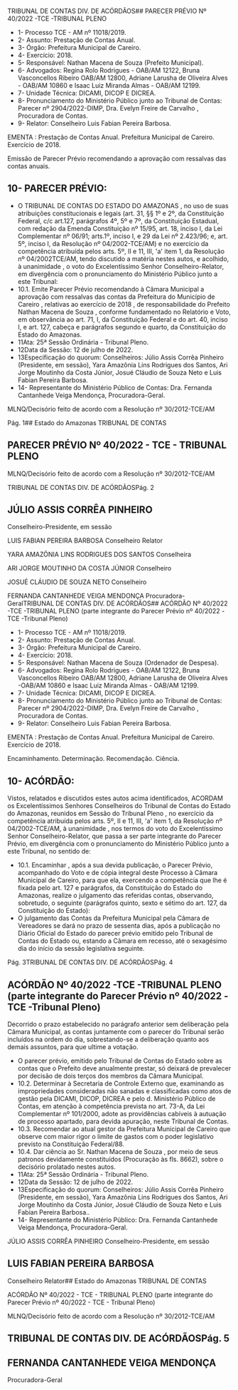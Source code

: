 TRIBUNAL DE CONTAS DIV. DE ACÓRDÃOS## PARECER PRÉVIO Nº 40/2022 -TCE -TRIBUNAL PLENO

- 1- Processo TCE - AM nº 11018/2019.
- 2- Assunto: Prestação de Contas Anual.
- 3- Órgão: Prefeitura Municipal de Careiro.
- 4- Exercício: 2018.
- 5- Responsável: Nathan Macena de Souza (Prefeito Municipal).
- 6- Advogados: Regina Rolo Rodrigues - OAB/AM 12122, Bruna Vasconcellos Ribeiro OAB/AM  12800,  Adriane  Larusha  de  Oliveira  Alves  -  OAB/AM  10860  e  Isaac  Luiz Miranda Almas - OAB/AM 12199.
- 7- Unidade Técnica: DICAMI, DICOP E DICREA.
- 8- Pronunciamento  do  Ministério  Público  junto  ao  Tribunal  de  Contas: Parecer  nº 2904/2022-DIMP,  Dra. Evelyn Freire de Carvalho , Procuradora de Contas.
- 9- Relator: Conselheiro Luis Fabian Pereira Barbosa.

EMENTA :  Prestação  de  Contas  Anual.    Prefeitura Municipal de Careiro.  Exercício de 2018.

Emissão de Parecer Prévio recomendando a aprovação com ressalvas das contas anuais.

## 10-  PARECER PRÉVIO:

- O  TRIBUNAL  DE  CONTAS  DO  ESTADO  DO  AMAZONAS ,  no  uso  de  suas atribuições constitucionais e legais (art. 31, §§ 1º e 2º, da Constituição Federal, c/c art.127, parágrafos 4º, 5º e 7º, da Constituição Estadual, com redação da Emenda Constituição nº 15/95,  art.  18,  inciso  I,  da  Lei  Complementar  nº  06/91;  arts.1º,  inciso  I,  e  29  da  Lei  nº 2.423/96;  e,  art.  5º,  inciso  I,  da  Resolução  nº  04/2002-TCE/AM)  e  no  exercício  da competência  atribuída  pelos  arts.  5º,  II  e  11,  III,  'a'  item  1,  da  Resolução  nº  04/2002TCE/AM, tendo discutido a matéria nestes autos, e acolhido, à unanimidade ,  o  voto  do Excelentíssimo Senhor Conselheiro-Relator, em divergência com  o  pronunciamento do Ministério Público junto a este Tribunal:
- 10.1. Emite  Parecer  Prévio  recomendando  à  Câmara  Municipal  a aprovação com ressalvas das contas da Prefeitura do Município de Careiro , relativas  ao exercício  de  2018 , de  responsabilidade  do Prefeito Nathan  Macena  de  Souza , conforme fundamentado no Relatório e Voto, em observância ao art. 71, I, da Constituição Federal e do art. 40, inciso I, e art. 127, cabeça e parágrafos segundo e quarto, da Constituição do Estado do Amazonas.
- 11Ata: 25ª Sessão Ordinária - Tribunal Pleno.
- 12Data da Sessão: 12 de julho de 2022.
- 13Especificação do quorum: Conselheiros: Júlio Assis Corrêa Pinheiro (Presidente, em sessão), Yara Amazônia Lins Rodrigues dos Santos, Ari Jorge Moutinho da Costa Júnior, Josué Cláudio de Souza Neto e Luis Fabian Pereira Barbosa.
- 14-  Representante do Ministério Público de Contas: Dra. Fernanda Cantanhede Veiga Mendonça, Procuradora-Geral.

MLNQ/Decisório feito de acordo com a Resolução nº 30/2012-TCE/AM

Pág. 1## Estado do Amazonas TRIBUNAL DE CONTAS

## PARECER PRÉVIO Nº 40/2022 - TCE - TRIBUNAL PLENO

MLNQ/Decisório feito de acordo com a Resolução nº 30/2012-TCE/AM

TRIBUNAL DE CONTAS DIV. DE ACÓRDÃOSPág. 2

## JÚLIO ASSIS CORRÊA PINHEIRO

Conselheiro-Presidente, em sessão

LUIS FABIAN PEREIRA BARBOSA Conselheiro Relator

YARA AMAZÔNIA LINS RODRIGUES DOS SANTOS Conselheira

ARI JORGE MOUTINHO DA COSTA JÚNIOR Conselheiro

JOSUÉ CLÁUDIO DE SOUZA NETO Conselheiro

FERNANDA CANTANHEDE VEIGA MENDONÇA Procuradora-GeralTRIBUNAL DE CONTAS DIV. DE ACÓRDÃOS## ACÓRDÃO Nº 40/2022 -TCE -TRIBUNAL PLENO (parte integrante do Parecer Prévio nº 40/2022 -TCE -Tribunal Pleno)

- 1- Processo TCE - AM nº 11018/2019.
- 2- Assunto: Prestação de Contas Anual.
- 3- Órgão: Prefeitura Municipal de Careiro.
- 4- Exercício: 2018.
- 5- Responsável: Nathan Macena de Souza (Ordenador de Despesa).
- 6- Advogados: Regina Rolo Rodrigues - OAB/AM 12122, Bruna Vasconcellos Ribeiro OAB/AM 12800, Adriane Larusha de Oliveira Alves -OAB/AM 10860 e Isaac Luiz Miranda Almas - OAB/AM 12199.
- 7- Unidade Técnica: DICAMI, DICOP E DICREA.
- 8- Pronunciamento  do  Ministério  Público  junto  ao  Tribunal  de  Contas: Parecer  nº 2904/2022-DIMP,  Dra. Evelyn Freire de Carvalho , Procuradora de Contas.
- 9- Relator: Conselheiro Luis Fabian Pereira Barbosa.

EMENTA :  Prestação  de  Contas  Anual.    Prefeitura Municipal de Careiro. Exercício de 2018.

Encaminhamento.  Determinação. Recomendação. Ciência.

## 10-  ACÓRDÃO:

Vistos, relatados e discutidos estes autos acima identificados, ACORDAM os Excelentíssimos Senhores Conselheiros do Tribunal de Contas do Estado do Amazonas, reunidos em Sessão do Tribunal Pleno , no exercício da competência atribuída pelos arts. 5º, II e 11, III, 'a' item 1, da Resolução nº 04/2002-TCE/AM, à unanimidade , nos termos do voto do Excelentíssimo Senhor Conselheiro-Relator, que passa a ser parte integrante do Parecer Prévio, em divergência com o pronunciamento do Ministério Público junto a este Tribunal, no sentido de:

- 10.1. Encaminhar , após a sua devida publicação, o Parecer Prévio, acompanhado do Voto e de cópia integral deste Processo à Câmara Municipal de Careiro, para que ela, exercendo a competência que lhe é fixada  pelo  art.  127  e  parágrafos,  da  Constituição  do  Estado  do Amazonas,  realize  o  julgamento  das  referidas  contas,  observando, sobretudo, o seguinte (parágrafos quinto, sexto e sétimo do art. 127, da Constituição do Estado):
- O julgamento das Contas da Prefeitura Municipal pela Câmara de  Vereadores  se  dará  no  prazo  de  sessenta  dias,  após  a publicação no Diário Oficial do Estado do parecer prévio emitido pelo  Tribunal  de  Contas  do  Estado  ou,  estando  a  Câmara  em recesso,  até  o  sexagésimo  dia  do  início  da  sessão  legislativa seguinte.

Pág. 3TRIBUNAL DE CONTAS DIV. DE ACÓRDÃOSPág. 4

## ACÓRDÃO Nº 40/2022 -TCE -TRIBUNAL PLENO (parte integrante do Parecer Prévio nº 40/2022 -TCE -Tribunal Pleno)

Decorrido  o  prazo  estabelecido  no  parágrafo  anterior  sem deliberação pela Câmara Municipal, as contas juntamente com o parecer do Tribunal serão incluídos na ordem do dia, sobrestando-se a deliberação quanto aos demais assuntos, para que ultime a votação.

- O  parecer  prévio,  emitido  pelo  Tribunal  de  Contas  do  Estado sobre  as  contas  que  o  Prefeito  deve  anualmente  prestar,  só deixará de prevalecer por decisão de dois terços dos membros da Câmara Municipal.
- 10.2. Determinar à  Secretaria  de  Controle  Externo  que,  examinando  as impropriedades consideradas não sanadas e classificadas como atos de gestão pela DICAMI, DICOP, DICREA e pelo d. Ministério Público de  Contas,  em  atenção  à  competência  prevista  no  art.  73-A,  da  Lei Complementar nº 101/2000, adote as providências cabíveis à autuação de processo apartado, para devida apuração, neste Tribunal de Contas.
- 10.3. Recomendar ao atual gestor da Prefeitura Municipal de Careiro que observe  com  maior  rigor  o  limite  de  gastos  com  o  poder  legislativo previsto na Constituição Federal/88.
- 10.4. Dar  ciência ao Sr. Nathan  Macena  de  Souza , por  meio  de  seus patronos devidamente constituídos (Procuração às fls. 8662), sobre o decisório prolatado nestes autos.
- 11Ata: 25ª Sessão Ordinária - Tribunal Pleno.
- 12Data da Sessão: 12 de julho de 2022.
- 13Especificação do quorum: Conselheiros: Júlio Assis Corrêa Pinheiro (Presidente, em sessão), Yara Amazônia Lins Rodrigues dos Santos, Ari Jorge Moutinho da Costa Júnior, Josué Cláudio de Souza Neto e Luis Fabian Pereira Barbosa..
- 14-  Representante do Ministério Público: Dra. Fernanda Cantanhede Veiga Mendonça, Procuradora-Geral.

JÚLIO ASSIS CORRÊA PINHEIRO Conselheiro-Presidente, em sessão

## LUIS FABIAN PEREIRA BARBOSA

Conselheiro Relator## Estado do Amazonas TRIBUNAL DE CONTAS

ACÓRDÃO Nº 40/2022 - TCE - TRIBUNAL PLENO (parte integrante do Parecer Prévio nº 40/2022 - TCE - Tribunal Pleno)

MLNQ/Decisório feito de acordo com a Resolução nº 30/2012-TCE/AM

## TRIBUNAL DE CONTAS DIV. DE ACÓRDÃOSPág. 5

## FERNANDA CANTANHEDE VEIGA MENDONÇA

Procuradora-Geral